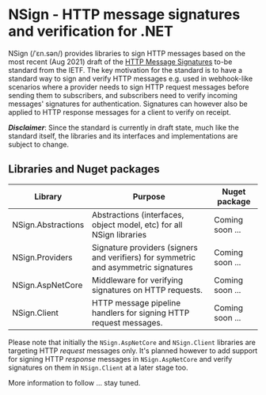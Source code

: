 # NSign - HTTP message signatures and verification for .NET

NSign (/ˈɛn.sən/) provides libraries to sign HTTP messages based on the most recent (Aug 2021) draft of the
[HTTP Message Signatures](https://datatracker.ietf.org/doc/draft-ietf-httpbis-message-signatures/) to-be standard from
the IETF. The key motivation for the standard is to have a standard way to sign and verify HTTP messages e.g. used in
webhook-like scenarios where a provider needs to sign HTTP request messages before sending them to subscribers, and
subscribers need to verify incoming messages' signatures for authentication. Signatures can however also be applied to
HTTP response messages for a client to verify on receipt.

__*Disclaimer*__: Since the standard is currently in draft state, much like the standard itself, the libraries and its
interfaces and implementations are subject to change.

## Libraries and Nuget packages

| Library | Purpose | Nuget package |
|---|---|---|
| NSign.Abstractions | Abstractions (interfaces, object model, etc) for all NSign libraries | Coming soon ... |
| NSign.Providers | Signature providers (signers and verifiers) for symmetric and asymmetric signatures | Coming soon ... |
| NSign.AspNetCore | Middleware for verifying signatures on HTTP requests. | Coming soon ... |
| NSign.Client | HTTP message pipeline handlers for signing HTTP request messages. | Coming soon ... |

Please note that initially the `NSign.AspNetCore` and `NSign.Client` libraries are targeting HTTP *request* messages only.
It's planned however to add support for signing HTTP *response* messages in `NSign.AspNetCore` and verify signatures on
them in `NSign.Client` at a later stage too.

More information to follow ... stay tuned.